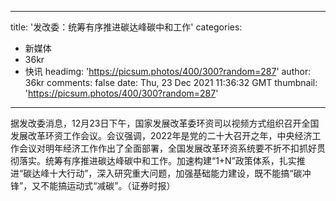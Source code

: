 
---
title: '发改委：统筹有序推进碳达峰碳中和工作'
categories: 
 - 新媒体
 - 36kr
 - 快讯
headimg: 'https://picsum.photos/400/300?random=287'
author: 36kr
comments: false
date: Thu, 23 Dec 2021 11:36:32 GMT
thumbnail: 'https://picsum.photos/400/300?random=287'
---

<div>   
据发改委消息，12月23日下午，国家发展改革委环资司以视频方式组织召开全国发展改革环资工作会议。会议强调，2022年是党的二十大召开之年，中央经济工作会议对明年经济工作作出了全面部署，全国发展改革环资系统要不折不扣抓好贯彻落实。统筹有序推进碳达峰碳中和工作。加速构建“1+N”政策体系，扎实推进“碳达峰十大行动”，深入研究重大问题，加强基础能力建设，既不能搞“碳冲锋”，又不能搞运动式“减碳”。（证券时报）  
</div>
            